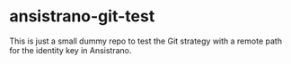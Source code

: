 # ansistrano-git-test

This is just a small dummy repo to test the Git strategy with a remote path for
the identity key in Ansistrano.

